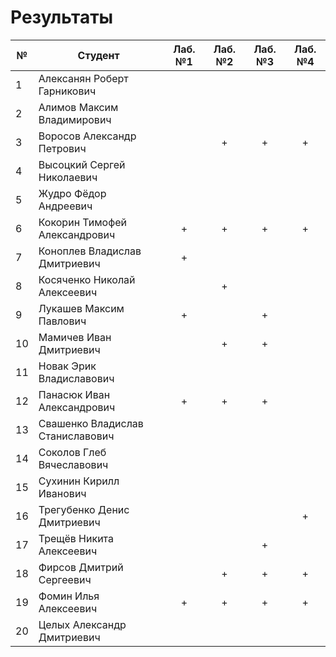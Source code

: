 # Результаты

| №   | Студент                          | Лаб. №1 | Лаб. №2 | Лаб. №3 | Лаб. №4 |
| --- | -------------------------------- | :-----: | :-----: | :-----: | :-----: |
| 1   | Алексанян Роберт Гарникович      |         |         |         |         |
| 2   | Алимов Максим Владимирович       |         |         |         |         |
| 3   | Воросов Александр Петрович       |         |    +    |    +    |    +    |
| 4   | Высоцкий Сергей Николаевич       |         |         |         |         |
| 5   | Жудро Фёдор Андреевич            |         |         |         |         |
| 6   | Кокорин Тимофей Александрович    |    +    |    +    |    +    |    +    |
| 7   | Коноплев Владислав Дмитриевич    |    +    |         |         |         |
| 8   | Косяченко Николай Алексеевич     |         |    +    |         |         |
| 9   | Лукашев Максим Павлович          |    +    |         |    +    |         |
| 10  | Мамичев Иван Дмитриевич          |         |    +    |    +    |         |
| 11  | Новак Эрик Владиславович         |         |         |         |         |
| 12  | Панасюк Иван Александрович       |    +    |    +    |    +    |         |
| 13  | Свашенко Владислав Станиславович |         |         |         |         |
| 14  | Соколов Глеб Вячеславович        |         |         |         |         |
| 15  | Сухинин Кирилл Иванович          |         |         |         |         |
| 16  | Трегубенко Денис Дмитриевич      |         |         |         |    +    |
| 17  | Трещёв Никита Алексеевич         |         |         |    +    |         |
| 18  | Фирсов Дмитрий Сергеевич         |         |    +    |    +    |    +    |
| 19  | Фомин Илья Алексеевич            |    +    |    +    |    +    |    +    |
| 20  | Целых Александр Дмитриевич       |         |         |         |         |
